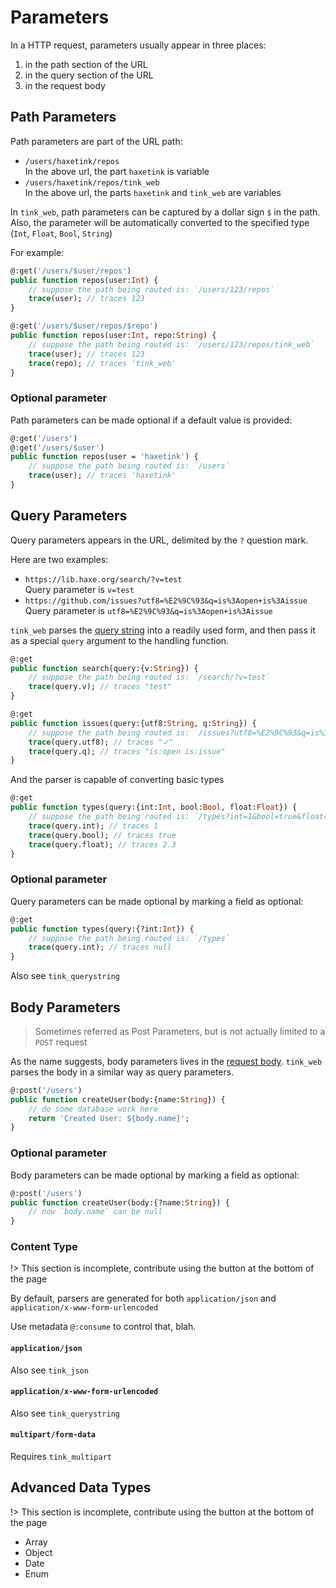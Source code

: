 # Parameters

In a HTTP request, parameters usually appear in three places:

1. in the path section of the URL
1. in the query section of the URL
1. in the request body

## Path Parameters

Path parameters are part of the URL path:

- `/users/haxetink/repos`  
  In the above url, the part `haxetink` is variable
- `/users/haxetink/repos/tink_web`  
  In the above url, the parts `haxetink` and `tink_web` are variables

In `tink_web`, path parameters can be captured by a dollar sign `$` in the path.
Also, the parameter will be automatically converted to the specified type (`Int`, `Float`, `Bool`, `String`)

For example:

```haxe
@:get('/users/$user/repos')
public function repos(user:Int) {
	// suppose the path being routed is: `/users/123/repos`
	trace(user); // traces 123
}

@:get('/users/$user/repos/$repo')
public function repos(user:Int, repo:String) {
	// suppose the path being routed is: `/users/123/repos/tink_web`
	trace(user); // traces 123
	trace(repo); // traces 'tink_web'
}
```

### Optional parameter

Path parameters can be made optional if a default value is provided:

```haxe
@:get('/users')
@:get('/users/$user')
public function repos(user = 'haxetink') {
	// suppose the path being routed is: `/users`
	trace(user); // traces 'haxetink'
}
```

## Query Parameters

Query parameters appears in the URL, delimited by the `?` question mark.

Here are two examples:

- `https://lib.haxe.org/search/?v=test`  
  Query parameter is `v=test`
- `https://github.com/issues?utf8=%E2%9C%93&q=is%3Aopen+is%3Aissue`  
  Query parameter is `utf8=%E2%9C%93&q=is%3Aopen+is%3Aissue`
  
`tink_web` parses the [query string](https://en.wikipedia.org/wiki/Query_string) into a readily used form,
and then pass it as a special `query` argument to the handling function.

```haxe
@:get
public function search(query:{v:String}) {
	// suppose the path being routed is: `/search/?v=test`
	trace(query.v); // traces "test"
}

@:get
public function issues(query:{utf8:String, q:String}) {
	// suppose the path being routed is: `/issues?utf8=%E2%9C%93&q=is%3Aopen+is%3Aissue`
	trace(query.utf8); // traces "✓"
	trace(query.q); // traces "is:open is:issue"
}
```

And the parser is capable of converting basic types

```haxe
@:get
public function types(query:{int:Int, bool:Bool, float:Float}) {
	// suppose the path being routed is: `/types?int=1&bool=true&float=2.3`
	trace(query.int); // traces 1
	trace(query.bool); // traces true
	trace(query.float); // traces 2.3
}
```

### Optional parameter

Query parameters can be made optional by marking a field as optional:

```haxe
@:get
public function types(query:{?int:Int}) {
	// suppose the path being routed is: `/types`
	trace(query.int); // traces null
}
```

Also see `tink_querystring`

## Body Parameters

> Sometimes referred as Post Parameters, but is not actually limited to a `POST` request

As the name suggests, body parameters lives in the [request body](#todo-link-to-tink-http).
`tink_web` parses the body in a similar way as query parameters.

```haxe
@:post('/users')
public function createUser(body:{name:String}) {
	// do some database work here
	return 'Created User: ${body.name}';
}
```

### Optional parameter

Body parameters can be made optional by marking a field as optional:

```haxe
@:post('/users')
public function createUser(body:{?name:String}) {
	// now `body.name` can be null
}
```

### Content Type

!> This section is incomplete, contribute using the button at the bottom of the page

By default, parsers are generated for both `application/json` and `application/x-www-form-urlencoded`

Use metadata `@:consume` to control that, blah.

#### `application/json`
Also see `tink_json`
  
#### `application/x-www-form-urlencoded`
Also see `tink_querystring`

#### `multipart/form-data`

Requires `tink_multipart`

## Advanced Data Types

!> This section is incomplete, contribute using the button at the bottom of the page

- Array
- Object
- Date
- Enum
